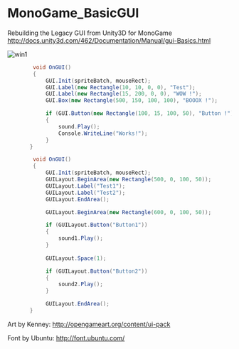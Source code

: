 # MonoGame_BasicGUI
Rebuilding the Legacy GUI from Unity3D for MonoGame
http://docs.unity3d.com/462/Documentation/Manual/gui-Basics.html

![win1](https://cloud.githubusercontent.com/assets/1466920/13226860/f7430764-d993-11e5-8687-4e2555abc24f.PNG)

```C#
        void OnGUI()
        {
            GUI.Init(spriteBatch, mouseRect);
            GUI.Label(new Rectangle(10, 10, 0, 0), "Test");
            GUI.Label(new Rectangle(15, 200, 0, 0), "WOW !");
            GUI.Box(new Rectangle(500, 150, 100, 100), "BOOOX !");

            if (GUI.Button(new Rectangle(100, 15, 100, 50), "Button !"))
            {
                sound.Play();
                Console.WriteLine("Works!");
            }
       }
```


```C#
        void OnGUI()
        {
            GUI.Init(spriteBatch, mouseRect);
            GUILayout.BeginArea(new Rectangle(500, 0, 100, 50));
            GUILayout.Label("Test1");
            GUILayout.Label("Test2");
            GUILayout.EndArea();

            GUILayout.BeginArea(new Rectangle(600, 0, 100, 50));

            if (GUILayout.Button("Button1"))
            {
                sound1.Play();
            }
            
            GUILayout.Space(1);

            if (GUILayout.Button("Button2"))
            {
                sound2.Play();
            }

            GUILayout.EndArea();
       }
```


Art by Kenney:
http://opengameart.org/content/ui-pack

Font by Ubuntu:
http://font.ubuntu.com/

